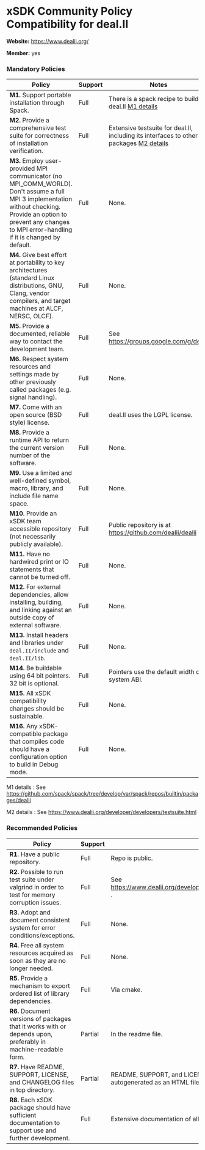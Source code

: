 # xSDK Community Policy Compatibility for deal.II

**Website:** https://www.dealii.org/

**Member:** yes

### Mandatory Policies

| Policy                 |Support| Notes                   |
|------------------------|-------|-------------------------|
|**M1.** Support portable installation through Spack. |Full| There is a spack recipe to build deal.II [M1 details](#m1-details)|
|**M2.** Provide a comprehensive test suite for correctness of installation verification. |Full| Extensive testsuite for deal.II, including its interfaces to other packages [M2 details](#m2-details)|
|**M3.** Employ user-provided MPI communicator (no MPI_COMM_WORLD). Don't assume a full MPI 3 implementation without checking. Provide an option to prevent any changes to MPI error-handling if it is changed by default. |Full| None. |
|**M4.** Give best effort at portability to key architectures (standard Linux distributions, GNU, Clang, vendor compilers, and target machines at ALCF, NERSC, OLCF). |Full| None. |
|**M5.** Provide a documented, reliable way to contact the development team. |Full| See https://groups.google.com/g/dealii |
|**M6.** Respect system resources and settings made by other previously called packages (e.g. signal handling). |Full| None. |
|**M7.** Come with an open source (BSD style) license. |Full| deal.II uses the LGPL license. |
|**M8.** Provide a runtime API to return the current version number of the software. |Full| None. |
|**M9.** Use a limited and well-defined symbol, macro, library, and include file name space. |Full| None. |
|**M10.** Provide an xSDK team accessible repository (not necessarily publicly available). |Full| Public repository is at https://github.com/dealii/dealii  |
|**M11.** Have no hardwired print or IO statements that cannot be turned off. |Full| None. |
|**M12.** For external dependencies, allow installing, building, and linking against an outside copy of external software. |Full| None. |
|**M13.** Install headers and libraries under `deal.II/include` and `deal.II/lib`. |Full| None. |
|**M14.** Be buildable using 64 bit pointers. 32 bit is optional. |Full| Pointers use the default width of a system ABI. |
|**M15.** All xSDK compatibility changes should be sustainable. |Full| None. |
|**M16.** Any xSDK-compatible package that compiles code should have a configuration option to build in Debug mode. |Full| None. |

M1 details <a id="m1-details"></a>:
See https://github.com/spack/spack/tree/develop/var/spack/repos/builtin/packages/dealii

M2 details <a id="m2-details"></a>:
See https://www.dealii.org/developer/developers/testsuite.html

### Recommended Policies

| Policy                 |Support| Notes                   |
|------------------------|-------|-------------------------|
|**R1.** Have a public repository. |Full| Repo is public. |
|**R2.** Possible to run test suite under valgrind in order to test for memory corruption issues. |Full| See https://www.dealii.org/developer/developers/testsuite.html#memcheck . |
|**R3.** Adopt and document consistent system for error conditions/exceptions. |Full| None. |
|**R4.** Free all system resources acquired as soon as they are no longer needed. |Full| None. |
|**R5.** Provide a mechanism to export ordered list of library dependencies. |Full| Via cmake. |
|**R6.** Document versions of packages that it works with or depends upon, preferably in machine-readable form.  |Partial| In the readme file. |
|**R7.** Have README, SUPPORT, LICENSE, and CHANGELOG files in top directory.  |Partial| README, SUPPORT, and LICENSE yes. The CHANGELOG is autogenerated as an HTML file from other information |
|**R8.** Each xSDK package should have sufficient documentation to support use and further development.  |Full| Extensive documentation of all aspects. |
